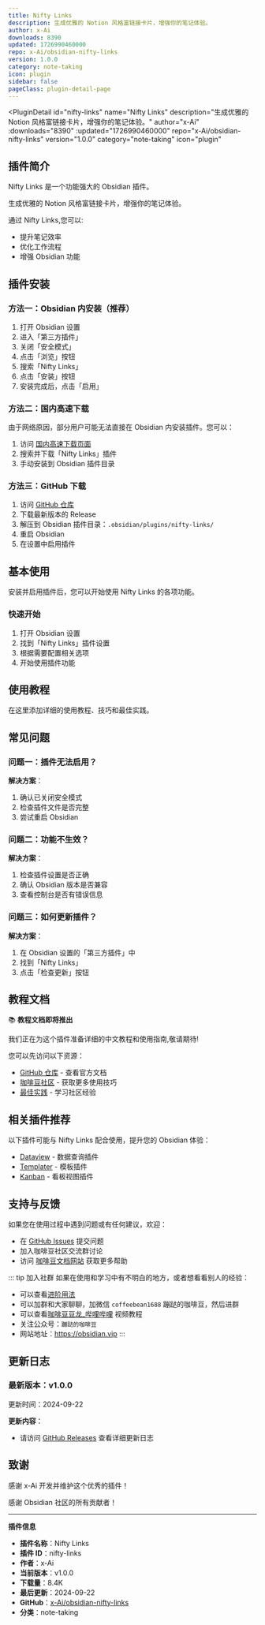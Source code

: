 ```yaml
---
title: Nifty Links
description: 生成优雅的 Notion 风格富链接卡片，增强你的笔记体验。
author: x-Ai
downloads: 8390
updated: 1726990460000
repo: x-Ai/obsidian-nifty-links
version: 1.0.0
category: note-taking
icon: plugin
sidebar: false
pageClass: plugin-detail-page
---
```


<PluginDetail
  id="nifty-links"
  name="Nifty Links"
  description="生成优雅的 Notion 风格富链接卡片，增强你的笔记体验。"
  author="x-Ai"
  :downloads="8390"
  :updated="1726990460000"
  repo="x-Ai/obsidian-nifty-links"
  version="1.0.0"
  category="note-taking"
  icon="plugin"
>

<!-- AUTO_GENERATED_START -->
## 插件简介

Nifty Links 是一个功能强大的 Obsidian 插件。

生成优雅的 Notion 风格富链接卡片，增强你的笔记体验。

通过 Nifty Links,您可以:

- 提升笔记效率
- 优化工作流程
- 增强 Obsidian 功能

<!-- AUTO_GENERATED_END -->

<!-- AUTO_GENERATED_START -->
## 插件安装

### 方法一：Obsidian 内安装（推荐）

1. 打开 Obsidian 设置
2. 进入「第三方插件」
3. 关闭「安全模式」
4. 点击「浏览」按钮
5. 搜索「Nifty Links」
6. 点击「安装」按钮
7. 安装完成后，点击「启用」

### 方法二：国内高速下载

由于网络原因，部分用户可能无法直接在 Obsidian 内安装插件。您可以：

1. 访问 [国内高速下载页面](/zh/documentation/obsidian-plugins-download.html)
2. 搜索并下载「Nifty Links」插件
3. 手动安装到 Obsidian 插件目录

### 方法三：GitHub 下载

1. 访问 [GitHub 仓库](https://github.com/x-Ai/obsidian-nifty-links)
2. 下载最新版本的 Release
3. 解压到 Obsidian 插件目录：`.obsidian/plugins/nifty-links/`
4. 重启 Obsidian
5. 在设置中启用插件

## 基本使用

安装并启用插件后，您可以开始使用 Nifty Links 的各项功能。

### 快速开始

1. 打开 Obsidian 设置
2. 找到「Nifty Links」插件设置
3. 根据需要配置相关选项
4. 开始使用插件功能

<!-- AUTO_GENERATED_END -->

<!-- CUSTOM_CONTENT_START:tutorial -->
## 使用教程

在这里添加详细的使用教程、技巧和最佳实践。

<!-- CUSTOM_CONTENT_END:tutorial -->

<!-- SHARED_CONTENT_START -->
## 常见问题

### 问题一：插件无法启用？

**解决方案**：
1. 确认已关闭安全模式
2. 检查插件文件是否完整
3. 尝试重启 Obsidian

### 问题二：功能不生效？

**解决方案**：
1. 检查插件设置是否正确
2. 确认 Obsidian 版本是否兼容
3. 查看控制台是否有错误信息

### 问题三：如何更新插件？

**解决方案**：
1. 在 Obsidian 设置的「第三方插件」中
2. 找到「Nifty Links」
3. 点击「检查更新」按钮

## 教程文档

📚 **教程文档即将推出**

我们正在为这个插件准备详细的中文教程和使用指南,敬请期待!

您可以先访问以下资源：
- [GitHub 仓库](https://github.com/x-Ai/obsidian-nifty-links) - 查看官方文档
- [咖啡豆社区](/zh/bases/) - 获取更多使用技巧
- [最佳实践](/zh/best-practices/) - 学习社区经验

## 相关插件推荐

以下插件可能与 Nifty Links 配合使用，提升您的 Obsidian 体验：

- [Dataview](/zh/plugins/dataview.html) - 数据查询插件
- [Templater](/zh/plugins/templater-obsidian.html) - 模板插件
- [Kanban](/zh/plugins/obsidian-kanban.html) - 看板视图插件

## 支持与反馈

如果您在使用过程中遇到问题或有任何建议，欢迎：

- 在 [GitHub Issues](https://github.com/x-Ai/obsidian-nifty-links/issues) 提交问题
- 加入咖啡豆社区交流群讨论
- 访问 [咖啡豆文档网站](https://obsidian.vip) 获取更多帮助

::: tip 加入社群
如果在使用和学习中有不明白的地方，或者想看看别人的经验：
- 可以查看[进阶用法](/zh/advanced)
- 可以加群和大家聊聊，加微信 `coffeebean1688` 蹦跶的咖啡豆，然后进群
- 可以查看[咖啡豆豆龙_哔哩哔哩](https://space.bilibili.com/618777356) 视频教程
- 关注公众号：`蹦跶的咖啡豆`
- 网站地址：https://obsidian.vip
:::
<!-- SHARED_CONTENT_END -->

<!-- AUTO_GENERATED_START -->
## 更新日志

### 最新版本：v1.0.0

更新时间：2024-09-22

**更新内容**：
- 请访问 [GitHub Releases](https://github.com/x-Ai/obsidian-nifty-links/releases) 查看详细更新日志

## 致谢

感谢 x-Ai 开发并维护这个优秀的插件！

感谢 Obsidian 社区的所有贡献者！

---

**插件信息**
- **插件名称**：Nifty Links
- **插件 ID**：nifty-links
- **作者**：x-Ai
- **当前版本**：v1.0.0
- **下载量**：8.4K
- **最后更新**：2024-09-22
- **GitHub**：[x-Ai/obsidian-nifty-links](https://github.com/x-Ai/obsidian-nifty-links)
- **分类**：note-taking
<!-- AUTO_GENERATED_END -->

</PluginDetail>

